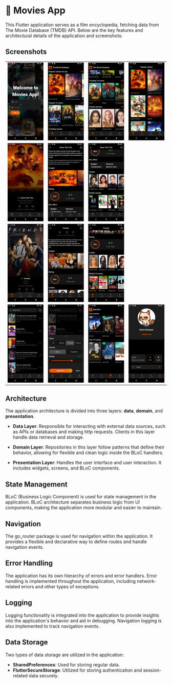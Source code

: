 # 🎥 Movies App

This Flutter application serves as a film encyclopedia, fetching data from The Movie Database (TMDB) API. Below are the key features and architectural details of the application and screenshots:

## Screenshots

<table>
  <tr>
    <td>
      <img src="/screenshots/auth_screen.png" alt="Auth screen" title="Auth screen" width="200"/>
    </td>
    <td>
      <img src="/screenshots/home_screen.png" alt="Home screen" title="Home screen" width="200"/>
    </td>
     <td>
      <img src="/screenshots/home_screen_2.png" alt="Home screen 2" title="Home screen" width="200"/>
    </td>
    <td>
      <img src="/screenshots/grid_view.png" alt="Grid view" title="Grid view" width="200"/>
    </td>
  </tr>
  <tr>
    <td>
      <img src="/screenshots/movie_details_screen_1.png" alt="Movie details 1" title="Movie details 1" width="200"/>
    </td>
    <td>
      <img src="/screenshots/movie_details_screen_2.png" alt="Movie details 2" title="Movie details 2" width="200"/>
    </td>
    <td>
      <img src="/screenshots/movie_details_screen_3.png" alt="Movie details 3" title="Movie details 3" width="200"/>
    </td>
  </tr>
  <tr>
     <td>
      <img src="/screenshots/tv_series_details_screen_1.png" alt="TV Series details 1" title="TV Series details 1" width="200"/>
    </td>
    <td>
      <img src="/screenshots/tv_series_details_screen_2.png" alt="TV Series details 2" title="TV Series details 2" width="200"/>
    </td>
    <td>
      <img src="/screenshots/tv_series_details_screen_3.png" alt="TV Series details 3" title="TV Series details 3" width="200"/>
    </td>
  </tr>
  <tr>
    <td>
      <img src="/screenshots/search_screen.png" alt="Search screen" title="Search screen" width="200"/>
    </td>
    <td>
      <img src="/screenshots/filters_sheet.png" alt="Filters sheet" title="Filters sheet" width="200"/>
    </td>
    <td>
      <img src="/screenshots/watchlist_screen.png" alt="Watchlist screen" title="Watchlist screen" width="200"/>
    </td>
    <td>
      <img src="/screenshots/account_screen.png" alt="Account screen" title="Account screen" width="200"/>
    </td>
  </tr>
</table>

## Architecture

The application architecture is divided into three layers: **data**, **domain**, and **presentation**.

- **Data Layer**: Responsible for interacting with external data sources, such as APIs or databases and making http requests. Clients in this layer handle data retrieval and storage.

- **Domain Layer**: Repositories in this layer follow patterns that define their behavior, allowing for flexible and clean logic inside the BLoC handlers.

- **Presentation Layer**: Handles the user interface and user interaction. It includes widgets, screens, and BLoC components.

## State Management

BLoC (Business Logic Component) is used for state management in the application. BLoC architecture separates business logic from UI components, making the application more modular and easier to maintain.

## Navigation

The go_router package is used for navigation within the application. It provides a flexible and declarative way to define routes and handle navigation events.

## Error Handling

The application has its own hierarchy of errors and error handlers. Error handling is implemented throughout the application, including network-related errors and other types of exceptions.

## Logging

Logging functionality is integrated into the application to provide insights into the application's behavior and aid in debugging. Navigation logging is also implemented to track navigation events.

## Data Storage

Two types of data storage are utilized in the application:

- **SharedPreferences**: Used for storing regular data.
- **FlutterSecureStorage**: Utilized for storing authentication and session-related data securely.
